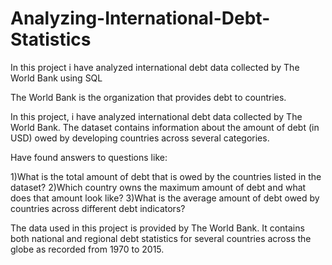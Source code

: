 # Analyzing-International-Debt-Statistics

In this project i have analyzed international debt data collected by The World Bank using SQL

The World Bank is the organization that provides debt to countries.

In this project, i have analyzed international debt data collected by The World Bank. The dataset contains information about the amount of debt (in USD) owed by developing countries across several categories.

Have found answers to questions like:

1)What is the total amount of debt that is owed by the countries listed in the dataset?
2)Which country owns the maximum amount of debt and what does that amount look like?
3)What is the average amount of debt owed by countries across different debt indicators?


The data used in this project is provided by The World Bank. It contains both national and regional debt statistics for several countries across the globe as recorded from 1970 to 2015.
